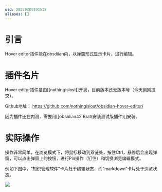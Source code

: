 ```yaml
---
uid: 20220309191518
aliases: []
---
```

# 引言
Hover editor插件能在obsdiian内，以弹窗形式显示卡片，进行编辑。

# 插件名片
Hover editor插件是由[[nothingislost]]开发，目前版本还无版本号（今天刚刚提交）。

Github地址： https://github.com/nothingislost/obsidian-hover-editor/

因为插件还在内测，需要用[[obsidian42 Brat(安装测试版插件)]]安装。

# 实际操作
操作非常简单，在浏览模式下，将鼠标移动到双链处，按住Ctrl，悬停后会出现弹窗，可以点击弹窗上的按钮，进行Pin操作（钉住）和切换浏览编辑模式。

例如下图中，“知识管理软件”卡片处于编辑状态，而“markdown”卡片处于浏览状态。

![](https://gitee.com/cyddgi/picture-store/raw/master/img/20220309194703.png)



